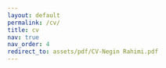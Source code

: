 ```yaml
---
layout: default
permalink: /cv/
title: cv
nav: true
nav_order: 4
redirect_to: assets/pdf/CV-Negin Rahimi.pdf
---
```

